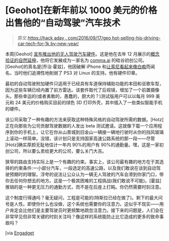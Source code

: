 # [Geohot]在新年前以 1000 美元的价格出售他的“自动驾驶”汽车技术

> 原文:[https://hack aday . com/2016/09/17/geo hot-selling-his-driving-car-tech-for-1k by-new-year/](https://hackaday.com/2016/09/17/geohot-selling-his-self-driving-car-tech-for-1k-by-new-year/)

本周[Geohot] [宣布推出他的无人驾驶汽车硬件](https://techcrunch.com/2016/09/13/comma-ai-will-ship-a-999-autonomous-driving-add-on-by-the-end-of-this-year/)。这是他在去年 12 月展示的[概念验证的自然延伸](http://hackaday.com/2015/12/17/self-driving-acura-built-in-a-garage/)，他将它发展成为一家名为 [comma.ai](http://comma.ai/) 的硅谷初创公司。[Geohot]的真名是[乔治·霍兹]，他因破解 iPhone 和[让索尼看起来像白痴](http://hackaday.com/2011/04/12/geohot-case-settlement/)而闻名，当时他们追溯性地削弱了 PS3 对 Linux 的支持。他有硬件印章。

最初的自动驾驶附加硬件只适用于已经具有车道保持辅助功能的本田和讴歌车型，因为这些车辆已经内置了前方雷达。该套件取代了后视镜，增加了一个前置摄像头。那些幸运的(或者勇敢的，愚蠢的，胆大的？)测试版用户可以以每月 999 美元和 24 美元的价格购买目前的绿色 3D 打印外壳，其中插入了一些类似智能手机的硬件。

该公司采取了一种有趣的方法来获取这种特殊风格的自动驾驶所需的数据。[Hotz]正在向那些为公司贡献驾驶数据的人发出 beta 测试邀请。这就像下载一个应用程序到你的手机上，让它在你从山景城到旧金山一辆接一辆地行驶时从你的挡风玻璃上滚动一样简单。没错，该计划只是支持国家高速公路系统的那一段——尽管[Hotz]确实厚颜无耻地估计一年内 90%的用户有 90%的通勤量。嘿，这是一家初创公司，所以要么卖给更大的公司，要么关门大吉。

狭窄的路由支持实际上是一个有趣的约束。事实上，该公司最有趣的地方在于其选择的约束条件:一小部分汽车，一段选定的高速公路，以及我们敢说在谈到自动驾驶预期时的理智。浮夸的说法让公众认为一辆无人驾驶的汽车会滑到你家门口，带你去任何你想去的地方。这是一个极其困难的工程挑战(我们敢说不可能)。[霍兹]推销的是一种更无压力的通勤方式，而不是在后座上打盹。你仍然需要时刻注意。

这个制度行得通吗？毫无疑问，工程是可能的(特斯拉已经在做了)。剩下的最大问号是人性。即使你什么也没做，这个系统也需要你的注意力。这似乎不现实——用户肯定会比他们是主要驾驶员时更频繁地疏忽注意力。接下来的问题是，人们会在非常罕见但非常关键的时刻关注吗？像这样的系统能防止比它造成的更多的致命事故吗？

[via [Engadget](https://www.engadget.com/2016/09/13/comma-ai-semi-autonomous-driving-kit/)